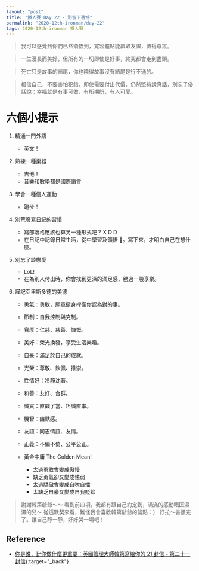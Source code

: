```yaml
---
layout: "post"
title: "鐵人賽 Day 22 - 別留下遺憾"
permalink: "2020-12th-ironman/day-22"
tags: 2020-12th-ironman 鐵人賽
---
```


> 我可以感覺到你們已然領悟到，寬容體貼能贏取友誼，博得尊眾。

> 一生漫長而美好，但所有的一切即使是好事，終究都會走到盡頭。

> 死亡只是故事的結尾，你也曉得故事沒有結尾是行不通的。

> 相信自己，不要害怕犯錯，即使需要付出代價，仍然堅持說真話，別忘了俗話說：幸福就是有事可做，有所期盼，有人可愛。

# 六個小提示

1. 精通一門外語
   - 英文！
2. 熟練一種樂器
   - 吉他！
   - 音樂和數學都是國際語言
3. 學會一種個人運動
   - 跑步！
4. 別荒廢寫日記的習慣
   - 寫部落格應該也算另一種形式吧？ＸＤＤ
   - 在日記中記錄日常生活，從中學習及領悟 。寫下來，才明白自己在想什麼。
5. 別忘了談戀愛
   - LoL!
   - 在為別人付出時，你會找到更深的滿足感，勝過一般享樂。
6. 謹記亞里斯多德的美德

   - 勇氣：勇敢，願意挺身捍衛你認為對的事。
   - 節制：自我控制與克制。
   - 寬厚：仁慈、慈善、慷慨。
   - 美好：榮光換發，享受生活樂趣。
   - 自豪：滿足於自己的成就。
   - 光榮：尊敬、欽佩、推崇。
   - 性情好：冷靜沈著。
   - 和善：友好、合群。
   - 誠實：直戳了當、坦誠直率。
   - 機智：幽默感。
   - 友誼：同志情誼、友情。
   - 正義：不偏不倚、公平公正。

   - 黃金中庸 The Golden Mean!
     - 太過勇敢會變成傲慢
     - 缺乏勇氣卻又變成怯弱
     - 太過驕傲會變成自吹自擂
     - 太缺乏自豪又變成自我貶抑

> 謝謝韓第爺爺～～ 看到前四項，我都有跟自己約定到，滿滿的感動眼匡濕濕的兒～ 從這默契來看，難怪我會喜歡韓第爺爺的論點：） 好拉～書讀完了。讓自己靜一靜，好好哭一場吧！

## Reference

- [你是誰，比你做什麼更重要：英國管理大師韓第寫給你的 21 封信 - 第二十一封信](https://www.books.com.tw/products/0010862692){:target="\_back"}
